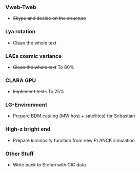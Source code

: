 ### Vweb-Tweb
* ~~Skype and decide on the structure~~

### Lya rotation
* Clean the whole text

### LAEs cosmic variance
* ~~Clean the whole text~~ To 80%

### CLARA GPU 
* ~~Implement tests~~ To 25%

### LG-Environment
* Prepare BDM catalog (MW host + satellites) for Sebastian

### High-z bright end
* Prepare luminosity function from new PLANCK simulation

### Other Stuff
* ~~Write back to Stefan with CIC data~~

